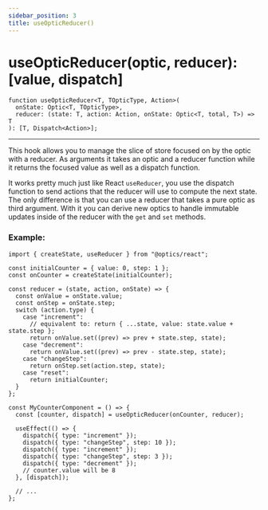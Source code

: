 ```yaml
---
sidebar_position: 3
title: useOpticReducer()
---
```


# useOpticReducer(optic, reducer): [value, dispatch]

```tsx
function useOpticReducer<T, TOpticType, Action>(
  onState: Optic<T, TOpticType>,
  reducer: (state: T, action: Action, onState: Optic<T, total, T>) => T
): [T, Dispatch<Action>];
```

---

This hook allows you to manage the slice of store focused on by the optic with a reducer.
As arguments it takes an optic and a reducer function while it returns the focused value as well as a dispatch function.

It works pretty much just like React `useReducer`, you use the dispatch function to send actions that the reducer will use to compute the next state.  
The only difference is that you can use a reducer that takes a pure optic as third argument. With it you can derive new optics to handle immutable updates inside of the reducer with the `get` and `set` methods.

### Example:

```tsx
import { createState, useReducer } from "@optics/react";

const initialCounter = { value: 0, step: 1 };
const onCounter = createState(initialCounter);

const reducer = (state, action, onState) => {
  const onValue = onState.value;
  const onStep = onState.step;
  switch (action.type) {
    case "increment":
      // equivalent to: return { ...state, value: state.value + state.step };
      return onValue.set((prev) => prev + state.step, state);
    case "decrement":
      return onValue.set((prev) => prev - state.step, state);
    case "changeStep":
      return onStep.set(action.step, state);
    case "reset":
      return initialCounter;
  }
};

const MyCounterComponent = () => {
  const [counter, dispatch] = useOpticReducer(onCounter, reducer);

  useEffect(() => {
    dispatch({ type: "increment" });
    dispatch({ type: "changeStep", step: 10 });
    dispatch({ type: "increment" });
    dispatch({ type: "changeStep", step: 3 });
    dispatch({ type: "decrement" });
    // counter.value will be 8
  }, [dispatch]);

  // ...
};
```
